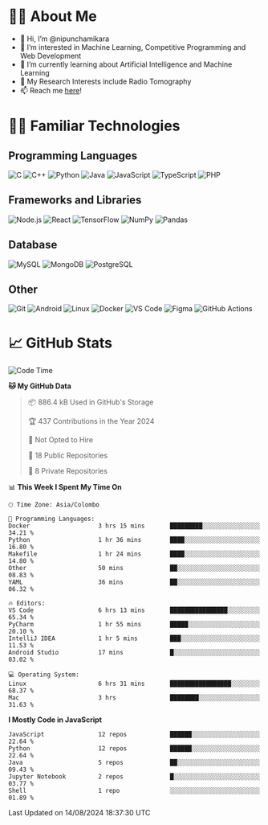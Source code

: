 # 🙋‍♂️ About Me
- 👋 Hi, I’m @nipunchamikara
- 👀 I’m interested in Machine Learning, Competitive Programming and Web Development
- 🌱 I’m currently learning about Artificial Intelligence and Machine Learning
- 📜 My Research Interests include Radio Tomography
- 📫 Reach me [here](mailto:nipunchamikara@yahoo.com)!

# 👨‍💻 Familiar Technologies

## Programming Languages
![C](https://img.icons8.com/color/48/000000/c-programming.png "C")
![C++](https://img.icons8.com/color/48/000000/c-plus-plus-logo.png "C++")
![Python](https://img.icons8.com/color/48/000000/python.png "Python")
![Java](https://img.icons8.com/color/48/000000/java-coffee-cup-logo.png "Java")
![JavaScript](https://img.icons8.com/color/48/000000/javascript.png "JavaScript")
![TypeScript](https://img.icons8.com/color/48/000000/typescript.png "TypeScript")
![PHP](https://img.icons8.com/officel/48/000000/php-logo.png "PHP")

## Frameworks and Libraries
![Node.js](https://img.icons8.com/color/48/000000/nodejs.png "Node.js")
![React](https://img.icons8.com/officel/48/000000/react.png "React")
![TensorFlow](https://img.icons8.com/color/48/000000/tensorflow.png "TensorFlow")
![NumPy](https://img.icons8.com/color/48/000000/numpy.png "NumPy")
![Pandas](https://img.icons8.com/color/48/000000/pandas.png "Pandas")

## Database
![MySQL](https://img.icons8.com/color/48/000000/mysql-logo.png "MySQL")
![MongoDB](https://img.icons8.com/color/48/000000/mongodb.png "MongoDB")
![PostgreSQL](https://img.icons8.com/color/48/000000/postgreesql.png "PostgreSQL")

## Other
![Git](https://img.icons8.com/color/48/000000/git.png "Git")
![Android](https://img.icons8.com/color/48/000000/android-os.png "Android")
![Linux](https://img.icons8.com/color/48/000000/linux.png "Linux")
![Docker](https://img.icons8.com/color/48/000000/docker.png "Docker")
![VS Code](https://img.icons8.com/color/48/000000/visual-studio-code-2019.png "VS Code")
![Figma](https://img.icons8.com/color/48/000000/figma.png "Figma")
![GitHub Actions](https://img.icons8.com/color/48/000000/github.png "GitHub Actions")

# 📈 GitHub Stats

<!--START_SECTION:waka-->
![Code Time](http://img.shields.io/badge/Code%20Time-940%20hrs%2037%20mins-blue)

**🐱 My GitHub Data** 

> 📦 886.4 kB Used in GitHub's Storage 
 > 
> 🏆 437 Contributions in the Year 2024
 > 
> 🚫 Not Opted to Hire
 > 
> 📜 18 Public Repositories 
 > 
> 🔑 8 Private Repositories 
 > 
📊 **This Week I Spent My Time On** 

```text
🕑︎ Time Zone: Asia/Colombo

💬 Programming Languages: 
Docker                   3 hrs 15 mins       █████████░░░░░░░░░░░░░░░░   34.21 % 
Python                   1 hr 36 mins        ████░░░░░░░░░░░░░░░░░░░░░   16.80 % 
Makefile                 1 hr 24 mins        ████░░░░░░░░░░░░░░░░░░░░░   14.80 % 
Other                    50 mins             ██░░░░░░░░░░░░░░░░░░░░░░░   08.83 % 
YAML                     36 mins             ██░░░░░░░░░░░░░░░░░░░░░░░   06.32 % 

🔥 Editors: 
VS Code                  6 hrs 13 mins       ████████████████░░░░░░░░░   65.34 % 
PyCharm                  1 hr 55 mins        █████░░░░░░░░░░░░░░░░░░░░   20.10 % 
IntelliJ IDEA            1 hr 5 mins         ███░░░░░░░░░░░░░░░░░░░░░░   11.53 % 
Android Studio           17 mins             █░░░░░░░░░░░░░░░░░░░░░░░░   03.02 % 

💻 Operating System: 
Linux                    6 hrs 31 mins       █████████████████░░░░░░░░   68.37 % 
Mac                      3 hrs               ████████░░░░░░░░░░░░░░░░░   31.63 % 
```

**I Mostly Code in JavaScript** 

```text
JavaScript               12 repos            ██████░░░░░░░░░░░░░░░░░░░   22.64 % 
Python                   12 repos            ██████░░░░░░░░░░░░░░░░░░░   22.64 % 
Java                     5 repos             ██░░░░░░░░░░░░░░░░░░░░░░░   09.43 % 
Jupyter Notebook         2 repos             █░░░░░░░░░░░░░░░░░░░░░░░░   03.77 % 
Shell                    1 repo              ░░░░░░░░░░░░░░░░░░░░░░░░░   01.89 % 
```




 Last Updated on 14/08/2024 18:37:30 UTC
<!--END_SECTION:waka-->

